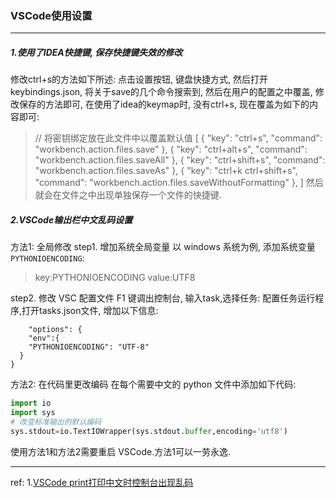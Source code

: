 ### VSCode使用设置

***

##### 1.使用了IDEA快捷键, 保存快捷键失效的修改
修改ctrl+s的方法如下所述: 点击设置按钮, 键盘快捷方式, 然后打开keybindings.json, 将关于save的几个命令搜索到, 然后在用户的配置之中覆盖, 修改保存的方法即可,  在使用了idea的keymap时, 没有ctrl+s, 现在覆盖为如下的内容即可: 

> // 将密钥绑定放在此文件中以覆盖默认值
> [
> { "key": "ctrl+s", "command": "workbench.action.files.save" },
> { "key": "ctrl+alt+s", "command": "workbench.action.files.saveAll" },
> { "key": "ctrl+shift+s", "command": "workbench.action.files.saveAs" },
> { "key": "ctrl+k ctrl+shift+s", "command": "workbench.action.files.saveWithoutFormatting" },
> ]
> 然后就会在文件之中出现单独保存一个文件的快捷键.



##### 2.VSCode输出栏中文乱码设置
方法1: 全局修改
step1. 增加系统全局变量
以 windows 系统为例, 添加系统变量`PYTHONIOENCODING`: 

> key:PYTHONIOENCODING
> value:UTF8

step2. 修改 VSC 配置文件
F1 键调出控制台, 输入task,选择任务: 配置任务运行程序,打开tasks.json文件, 增加以下信息: 

```shell
    "options": {
    "env":{
    "PYTHONIOENCODING": "UTF-8"
  }
}
```
方法2: 在代码里更改编码
在每个需要中文的 python 文件中添加如下代码: 

```python
import io
import sys
# 改变标准输出的默认编码
sys.stdout=io.TextIOWrapper(sys.stdout.buffer,encoding='utf8')
```
使用方法1和方法2需要重启 VSCode.方法1可以一劳永逸.





---
ref:
1.[VSCode print打印中文时控制台出现乱码](https://www.jianshu.com/p/e634bff989f2)

